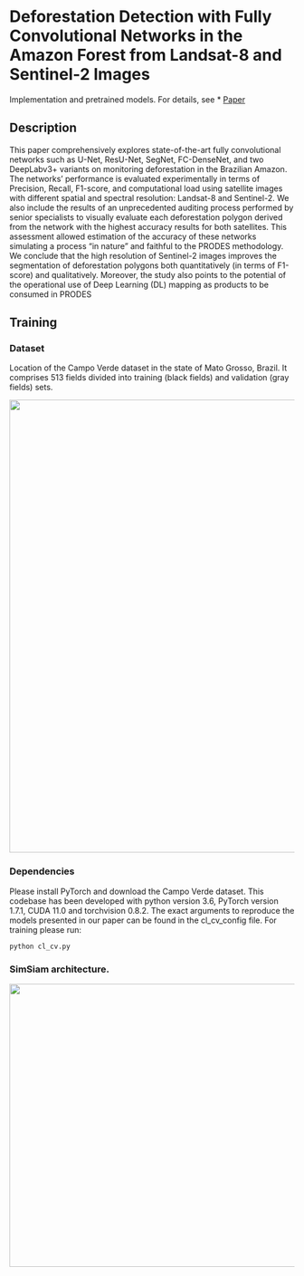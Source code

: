 # Deforestation Detection with Fully Convolutional Networks in the Amazon Forest from Landsat-8 and Sentinel-2 Images

Implementation and pretrained models. For details, see * [Paper](https://www.mdpi.com/2072-4292/13/24/5084)

## Description
 This paper comprehensively explores state-of-the-art fully convolutional networks such as U-Net, ResU-Net, SegNet, FC-DenseNet, and two DeepLabv3+ variants on monitoring deforestation in the Brazilian Amazon. The networks’ performance is evaluated experimentally in terms of Precision, Recall, F1-score, and computational load using satellite images with different spatial and spectral resolution: Landsat-8 and Sentinel-2. We also include the results of an unprecedented auditing process performed by senior specialists to visually evaluate each deforestation polygon derived from the network with the highest accuracy results for both satellites. This assessment allowed estimation of the accuracy of these networks simulating a process “in nature” and faithful to the PRODES methodology. We conclude that the high resolution of Sentinel-2 images improves the segmentation of deforestation polygons both quantitatively (in terms of F1-score) and qualitatively. Moreover, the study also points to the potential of the operational use of Deep Learning (DL) mapping as products to be consumed in PRODES

## Training

### Dataset

Location of the Campo Verde dataset in the state of Mato Grosso, Brazil. It comprises 513 fields divided into training (black fields) and validation (gray fields) sets.

<p align="center">
  <img 
    width="800"
    height="800"
    src = study_area_CV.png
  >
</p>

### Dependencies

Please install PyTorch and download the Campo Verde dataset. This codebase has been developed with python version 3.6, PyTorch version 1.7.1, CUDA 11.0 and torchvision 0.8.2. The exact arguments to reproduce the models presented in our paper can be found in the cl_cv_config file. For training please run:
```
python cl_cv.py
```

### SimSiam architecture.

<p align="center">
  <img 
    width="800"
    height="500"
    src = simsiam_last.png
  >
</p>
